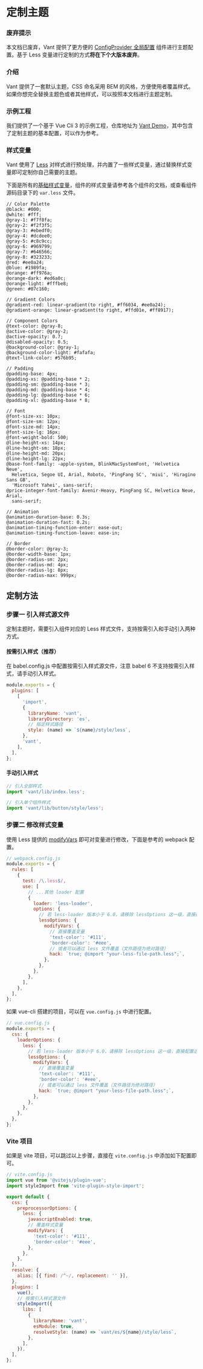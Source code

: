 # 定制主题

### 废弃提示

本文档已废弃，Vant 提供了更方便的 [ConfigProvider 全局配置](/#zh-CN/config-provider) 组件进行主题配置。基于 Less 变量进行定制的方式**将在下个大版本废弃**。

### 介绍

Vant 提供了一套默认主题，CSS 命名采用 BEM 的风格，方便使用者覆盖样式。如果你想完全替换主题色或者其他样式，可以按照本文档进行主题定制。

### 示例工程

我们提供了一个基于 Vue Cli 3 的示例工程，仓库地址为 [Vant Demo](https://github.com/youzan/vant-demo)，其中包含了定制主题的基本配置，可以作为参考。

### 样式变量

Vant 使用了 [Less](http://lesscss.org/) 对样式进行预处理，并内置了一些样式变量，通过替换样式变量即可定制你自己需要的主题。

下面是所有的[基础样式变量](https://github.com/youzan/vant/blob/dev/src/style/var.less)，组件的样式变量请参考各个组件的文档，或查看组件源码目录下的 `var.less` 文件。

```less
// Color Palette
@black: #000;
@white: #fff;
@gray-1: #f7f8fa;
@gray-2: #f2f3f5;
@gray-3: #ebedf0;
@gray-4: #dcdee0;
@gray-5: #c8c9cc;
@gray-6: #969799;
@gray-7: #646566;
@gray-8: #323233;
@red: #ee0a24;
@blue: #1989fa;
@orange: #ff976a;
@orange-dark: #ed6a0c;
@orange-light: #fffbe8;
@green: #07c160;

// Gradient Colors
@gradient-red: linear-gradient(to right, #ff6034, #ee0a24);
@gradient-orange: linear-gradient(to right, #ffd01e, #ff8917);

// Component Colors
@text-color: @gray-8;
@active-color: @gray-2;
@active-opacity: 0.7;
@disabled-opacity: 0.5;
@background-color: @gray-1;
@background-color-light: #fafafa;
@text-link-color: #576b95;

// Padding
@padding-base: 4px;
@padding-xs: @padding-base * 2;
@padding-sm: @padding-base * 3;
@padding-md: @padding-base * 4;
@padding-lg: @padding-base * 6;
@padding-xl: @padding-base * 8;

// Font
@font-size-xs: 10px;
@font-size-sm: 12px;
@font-size-md: 14px;
@font-size-lg: 16px;
@font-weight-bold: 500;
@line-height-xs: 14px;
@line-height-sm: 18px;
@line-height-md: 20px;
@line-height-lg: 22px;
@base-font-family: -apple-system, BlinkMacSystemFont, 'Helvetica Neue',
  Helvetica, Segoe UI, Arial, Roboto, 'PingFang SC', 'miui', 'Hiragino Sans GB',
  'Microsoft Yahei', sans-serif;
@price-integer-font-family: Avenir-Heavy, PingFang SC, Helvetica Neue, Arial,
  sans-serif;

// Animation
@animation-duration-base: 0.3s;
@animation-duration-fast: 0.2s;
@animation-timing-function-enter: ease-out;
@animation-timing-function-leave: ease-in;

// Border
@border-color: @gray-3;
@border-width-base: 1px;
@border-radius-sm: 2px;
@border-radius-md: 4px;
@border-radius-lg: 8px;
@border-radius-max: 999px;
```

## 定制方法

### 步骤一 引入样式源文件

定制主题时，需要引入组件对应的 Less 样式文件，支持按需引入和手动引入两种方式。

#### 按需引入样式（推荐）

在 babel.config.js 中配置按需引入样式源文件，注意 babel 6 不支持按需引入样式，请手动引入样式。

```js
module.exports = {
  plugins: [
    [
      'import',
      {
        libraryName: 'vant',
        libraryDirectory: 'es',
        // 指定样式路径
        style: (name) => `${name}/style/less`,
      },
      'vant',
    ],
  ],
};
```

#### 手动引入样式

```js
// 引入全部样式
import 'vant/lib/index.less';

// 引入单个组件样式
import 'vant/lib/button/style/less';
```

### 步骤二 修改样式变量

使用 Less 提供的 [modifyVars](http://lesscss.org/usage/#using-less-in-the-browser-modify-variables) 即可对变量进行修改，下面是参考的 webpack 配置。

```js
// webpack.config.js
module.exports = {
  rules: [
    {
      test: /\.less$/,
      use: [
        // ...其他 loader 配置
        {
          loader: 'less-loader',
          options: {
            // 若 less-loader 版本小于 6.0，请移除 lessOptions 这一级，直接配置选项。
            lessOptions: {
              modifyVars: {
                // 直接覆盖变量
                'text-color': '#111',
                'border-color': '#eee',
                // 或者可以通过 less 文件覆盖（文件路径为绝对路径）
                hack: `true; @import "your-less-file-path.less";`,
              },
            },
          },
        },
      ],
    },
  ],
};
```

如果 vue-cli 搭建的项目，可以在 `vue.config.js` 中进行配置。

```js
// vue.config.js
module.exports = {
  css: {
    loaderOptions: {
      less: {
        // 若 less-loader 版本小于 6.0，请移除 lessOptions 这一级，直接配置选项。
        lessOptions: {
          modifyVars: {
            // 直接覆盖变量
            'text-color': '#111',
            'border-color': '#eee',
            // 或者可以通过 less 文件覆盖（文件路径为绝对路径）
            hack: `true; @import "your-less-file-path.less";`,
          },
        },
      },
    },
  },
};
```

### Vite 项目

如果是 vite 项目，可以跳过以上步骤，直接在 `vite.config.js` 中添加如下配置即可。

```js
// vite.config.js
import vue from '@vitejs/plugin-vue';
import styleImport from 'vite-plugin-style-import';

export default {
  css: {
    preprocessorOptions: {
      less: {
        javascriptEnabled: true,
        // 覆盖样式变量
        modifyVars: {
          'text-color': '#111',
          'border-color': '#eee',
        },
      },
    },
  },
  resolve: {
    alias: [{ find: /^~/, replacement: '' }],
  },
  plugins: [
    vue(),
    // 按需引入样式源文件
    styleImport({
      libs: [
        {
          libraryName: 'vant',
          esModule: true,
          resolveStyle: (name) => `vant/es/${name}/style/less`,
        },
      ],
    }),
  ],
};
```
